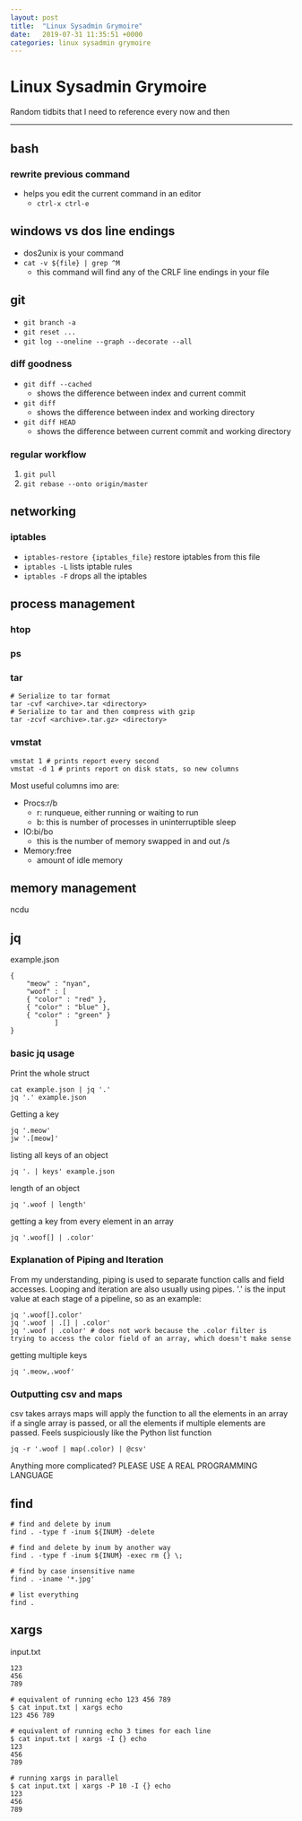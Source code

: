 ```yaml
---
layout: post
title:  "Linux Sysadmin Grymoire"
date:   2019-07-31 11:35:51 +0000
categories: linux sysadmin grymoire
---
```


# Linux Sysadmin Grymoire

Random tidbits that I need to reference every now and then

---

## bash

### rewrite previous command

- helps you edit the current command in an editor
    * `ctrl-x ctrl-e`

## windows vs dos line endings

- dos2unix is your command
- `cat -v ${file} | grep ^M`
  * this command will find any of the CRLF line endings in your file

## git 

- `git branch -a`
- `git reset ...`
- `git log --oneline --graph --decorate --all`

### diff goodness
- `git diff --cached`
  * shows the difference between index and current commit
- `git diff`
  * shows the difference between index and working directory
- `git diff HEAD`
  * shows the difference between current commit and working directory

### regular workflow

1. `git pull`
2. `git rebase --onto origin/master`

## networking

### iptables

- `iptables-restore {iptables_file}` restore iptables from this file
- `iptables -L` lists iptable rules
- `iptables -F` drops all the iptables

## process management

### htop

### ps

### tar

```
# Serialize to tar format
tar -cvf <archive>.tar <directory>
# Serialize to tar and then compress with gzip
tar -zcvf <archive>.tar.gz> <directory>
```

### vmstat

```
vmstat 1 # prints report every second
vmstat -d 1 # prints report on disk stats, so new columns
```

Most useful columns imo are:
* Procs:r/b
    + r: runqueue, either running or waiting to run
    + b: this is number of processes in uninterruptible sleep
* IO:bi/bo
    + this is the number of memory swapped in and out /s
* Memory:free
    + amount of idle memory

## memory management

ncdu 

## jq

example.json
```
{
	"meow" : "nyan",
	"woof" : [
	{ "color" : "red" },
	{ "color" : "blue" },
	{ "color" : "green" }
	       ]
}
```

### basic jq usage

Print the whole struct

```
cat example.json | jq '.'
jq '.' example.json
```

Getting a key
```
jq '.meow'
jw '.[meow]'
```

listing all keys of an object
```
jq '. | keys' example.json
```

length of an object
```
jq '.woof | length'
```

getting a key from every element in an array
```
jq '.woof[] | .color'
```

### Explanation of Piping and Iteration

From my understanding, piping is used to separate function calls and field accesses. Looping and iteration are also usually using pipes.
'.' is the input value at each stage of a pipeline, so as an example:

```
jq '.woof[].color'
jq '.woof | .[] | .color'
jq '.woof | .color' # does not work because the .color filter is trying to access the color field of an array, which doesn't make sense
```

getting multiple keys
```
jq '.meow,.woof'
```

### Outputting csv and maps

csv takes arrays
maps will apply the function to all the elements in an array if a single array is passed, or all the elements if multiple elements are passed. Feels suspiciously like the Python list function
```
jq -r '.woof | map(.color) | @csv'

```

Anything more complicated? PLEASE USE A REAL PROGRAMMING LANGUAGE


## find

```
# find and delete by inum
find . -type f -inum ${INUM} -delete

# find and delete by inum by another way
find . -type f -inum ${INUM} -exec rm {} \;

# find by case insensitive name
find . -iname '*.jpg'

# list everything
find .
```

## xargs

input.txt
```
123
456
789
```

```
# equivalent of running echo 123 456 789
$ cat input.txt | xargs echo
123 456 789

# equivalent of running echo 3 times for each line
$ cat input.txt | xargs -I {} echo
123
456
789

# running xargs in parallel
$ cat input.txt | xargs -P 10 -I {} echo
123
456
789
```
